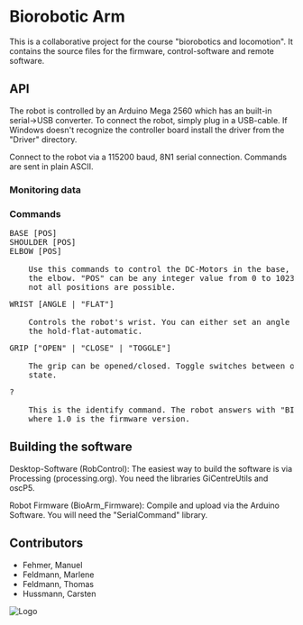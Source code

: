 # Biorobotic Arm

This is a collaborative project for the course "biorobotics and locomotion".
It contains the source files for the firmware, control-software and remote software.

## API
The robot is controlled by an Arduino Mega 2560 which has an built-in serial->USB converter. To connect the robot, simply plug in a USB-cable.
If Windows doesn't recognize the controller board install the driver from the "Driver" directory.

Connect to the robot via a 115200 baud, 8N1 serial connection.
Commands are sent in plain ASCII.

### Monitoring data


### Commands
<pre>
BASE [POS]
SHOULDER [POS]
ELBOW [POS]

	Use this commands to control the DC-Motors in the base, the shoulders and
	the elbow. "POS" can be any integer value from 0 to 1023. Mechanically,
	not all positions are possible.
</pre>
<pre>
WRIST [ANGLE | "FLAT"]

	Controls the robot's wrist. You can either set an angle directly or toggle
	the hold-flat-automatic.
</pre>
<pre>
GRIP ["OPEN" | "CLOSE" | "TOGGLE"]

	The grip can be opened/closed. Toggle switches between open and closed
	state.
</pre>
<pre>
?

	This is the identify command. The robot answers with "BIOROBOTIC_ARM_1.0
	where 1.0 is the firmware version.
</pre>

## Building the software
Desktop-Software (RobControl):
The easiest way to build the software is via Processing (processing.org).
You need the libraries GiCentreUtils and oscP5.

Robot Firmware (BioArm_Firmware):
Compile and upload via the Arduino Software. You will need the "SerialCommand" library.


## Contributors
- Fehmer, Manuel
- Feldmann, Marlene
- Feldmann, Thomas
- Hussmann, Carsten

![Logo](https://raw.github.com/tfeldmann/Biorobotic-Arm/master/RobControl/Logo.png)
